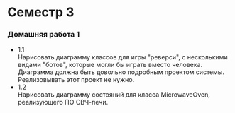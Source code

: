 Семестр 3
=========
### Домашняя работа 1

- 1.1 <br/>
Нарисовать диаграмму классов для игры "реверси", с несколькими видами "ботов", которые могли бы играть вместо человека. Диаграмма должна быть довольно подробным проектом системы. Реализовывать этот проект не нужно.
- 1.2 <br/>
Нарисовать диаграмму состояний для класса MicrowaveOven, реализующего ПО СВЧ-печи.
